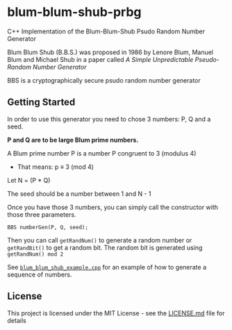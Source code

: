 # blum-blum-shub-prbg
C++ Implementation of the Blum-Blum-Shub Psudo Random Number Generator

Blum Blum Shub (B.B.S.) was proposed in 1986 by Lenore Blum, Manuel Blum and Michael Shub in a paper called *A Simple Unpredictable Pseudo-Random Number Generator*

BBS is a cryptographically secure psudo random number generator

## Getting Started

In order to use this generator you need to chose 3 numbers: P, Q and a seed.

**P and Q are to be large Blum prime numbers.**

A Blum prime number P is a number P congruent to 3 (modulus 4)

- That means: p ≡ 3 (mod 4)

Let N = (P * Q)

The seed should be a number between 1 and N - 1

Once you have those 3 numbers, you can simply call the constructor with those three parameters.
```
BBS numberGen(P, Q, seed);
```

Then you can call `getRandNum()` to generate a random number or `getRandBit()` to get a random bit.
The random bit is generated using `getRandNum() mod 2`

See [`blum_blum_shub_example.cpp`](blum_blum_shub_example.cpp) for an example of how to generate a sequence of numbers.

## License
This project is licensed under the MIT License - see the [LICENSE.md](README.md) file for details
